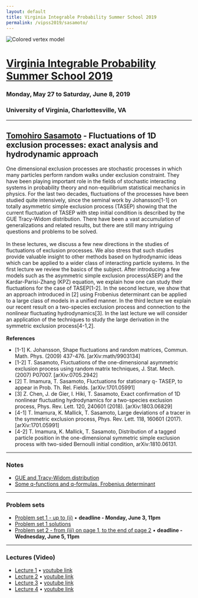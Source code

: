 ```yaml
---
layout: default
title: Virginia Integrable Probability Summer School 2019
permalink: /vipss2019/sasamoto/
---
```


<img src="{{site.url}}/img/color-vertex.jpg" style="max-width:100%" alt="Colored vertex model">

# <a href="{{site.url}}/vipss2019/">Virginia Integrable Probability Summer School 2019</a>

### Monday, May 27 to Saturday, June 8, 2019

### University of Virginia, Charlottesville, VA

---

<h2 class="mb-4"><a href="https://search.star.titech.ac.jp/titech-ss/pursuer.act?event=outside&key_t2r2Rid=CTT100380272&lang=en">Tomohiro Sasamoto</a> - Fluctuations of 1D exclusion processes: exact analysis and hydrodynamic approach</h2>

One dimensional exclusion processes are stochastic processes in which many particles perform random walks under exclusion constraint. They have been playing important role in the fields of stochastic interacting systems in probability theory and non-equilibrium statistical mechanics in physics. For the last two decades, fluctuations of the processes have been studied quite intensively, since the seminal work by Johansson[1-1] on totally asymmetric simple exclusion process (TASEP) showing that the current fluctuation of TASEP with step initial condition is described by the GUE Tracy-Widom distribution. There have been a vast accumulation of generalizations and related results, but there are still many intriguing questions and problems to be solved.
<br><br>
In these lectures, we discuss a few new directions in the studies of fluctuations of exclusion processes. We also stress that such studies provide valuable insight to other methods based on hydrodynamic ideas which can be applied to a wider class of interacting particle systems. In the first lecture we review the basics of the subject. After introducing a few models such as the asymmetric simple exclusion process(ASEP) and the Kardar-Parisi-Zhang (KPZ) equation, we explain how one can study their fluctuations for the case of TASEP[1-2]. In the second lecture, we show that an approach introduced in [2] using Frobenius determinant can be applied to a large class of models in a unified manner. In the third lecture we explain our recent result on a two-species exclusion process and connection to the nonlinear fluctuating hydrodynamics[3]. In the last lecture we will consider an application of the techniques to study the large derivation in the symmetric exclusion process[4-1,2].
<br><br>
<strong>References</strong>
<ul>
<li>[1-1] K. Johansson, Shape fluctuations and random matrices, Commun. Math. Phys. (2009) 437-476. [arXiv:math/9903134]</li>
<li>[1-2] T. Sasamoto, Fluctuations of the one-dimensional asymmetric exclusion process using random matrix 
techniques, J. Stat. Mech. (2007) P07007. [arXiv:0705.2942]</li>
<li>[2] T. Imamura, T. Sasamoto, Fluctuations for stationary q- TASEP, to appear in Prob. Th. Rel. Fields. [arXiv:1701.05991]</li>
<li>[3] Z. Chen, J. de Gier, I. Hiki, T. Sasamoto, Exact confirmation of 1D nonlinear fluctuating hydrodynamics for a two-species exclusion process, Phys. Rev. Lett. 120, 240601 (2018). [arXiv:1803.06829]</li>
<li>[4-1] T. Imamura, K. Mallick, T. Sasamoto, Large deviations of a tracer in the symmetric exclusion process, 
Phys. Rev. Lett. 118, 160601 (2017). [arXiv:1701.05991]</li>
<li>[4-2] T. Imamura, K. Mallick, T. Sasamoto, Distribution of a tagged particle position in the one-dimensional symmetric simple exclusion process with two-sided Bernoulli initial condition, arXiv:1810.06131.</li>
</ul>

--- 

### Notes

- [GUE and Tracy-Widom distribution]({{site.url}}/vipss2019/sasamoto/GUE.pdf)
- [Some q-functions and q-formulas. Frobenius determinant]({{site.url}}/vipss2019/sasamoto/notes2.pdf)

--- 

### Problem sets

- [Problem set 1 - up to (ii)]({{site.url}}/vipss2019/sasamoto/S_problem_set_1.pdf) &bull; **deadline - Monday, June 3, 11pm**
- [Problem set 1 solutions]({{site.url}}/vipss2019/sasamoto/Homework_S1.pdf)
- [Problem set 2 - from (iii) on page 1, to the end of page 2]({{site.url}}/vipss2019/sasamoto/S_problem_set_2.pdf) &bull; **deadline - Wednesday, June 5, 11pm**

---

### Lectures (Video)

- [Lecture 1](http://vipss19-lect.s3-website-us-east-1.amazonaws.com/Sasamoto-1.mp4) &bull; [youtube link](https://youtu.be/amZ0OqCW9ug)
- [Lecture 2](http://vipss19-lect.s3-website-us-east-1.amazonaws.com/Sasamoto-2.mp4) &bull; [youtube link](https://youtu.be/gJuStEk5NRQ)
- [Lecture 3](http://vipss19-lect.s3-website-us-east-1.amazonaws.com/Sasamoto-3.mp4) &bull; [youtube link](https://youtu.be/JATxTY92p3k)
- [Lecture 4](http://vipss19-lect.s3-website-us-east-1.amazonaws.com/Sasamoto-4.mp4) &bull; [youtube link]()
